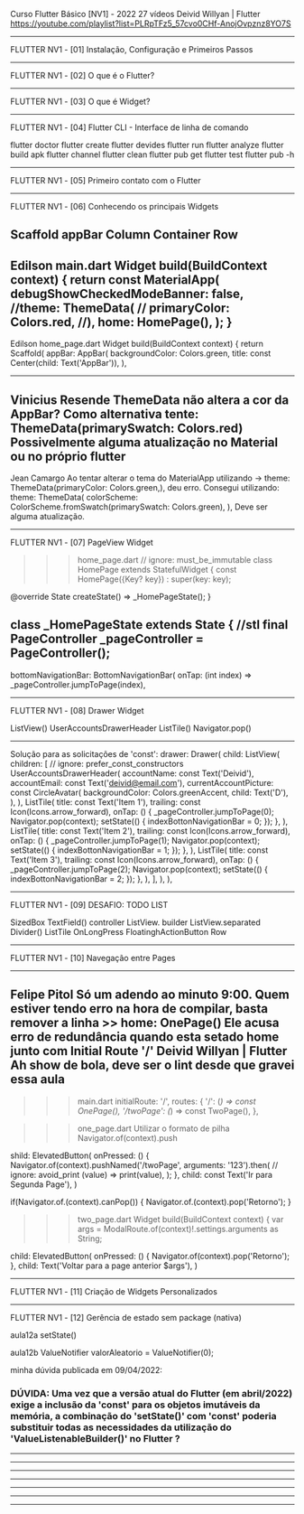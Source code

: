 Curso Flutter Básico [NV1] - 2022
27 vídeos
Deivid Willyan | Flutter
https://youtube.com/playlist?list=PLRpTFz5_57cvo0CHf-AnojOvpznz8YO7S

________________________________________________________________
FLUTTER NV1 - [01] Instalação, Configuração e Primeiros Passos

________________________________________________________________
FLUTTER NV1 - [02] O que é o Flutter?

________________________________________________________________
FLUTTER NV1 - [03] O que é Widget?
 
________________________________________________________________ 
FLUTTER NV1 - [04] Flutter CLI - Interface de linha de comando

flutter doctor
flutter create
flutter devides
flutter run
flutter analyze
flutter build apk
flutter channel
flutter clean
flutter pub get
flutter test
flutter pub -h

________________________________________________________________
FLUTTER NV1 - [05] Primeiro contato com o Flutter

 
________________________________________________________________
FLUTTER NV1 - [06] Conhecendo os principais Widgets

Scaffold
appBar
Column
Container
Row
-----------------------------
Edilson
main.dart
Widget build(BuildContext context) {
    return const MaterialApp(
      debugShowCheckedModeBanner: false,
      //theme: ThemeData(
      //  primaryColor: Colors.red,
      //),
      home: HomePage(),
    );
  }
-----------------------------
Edilson
home_page.dart
Widget build(BuildContext context) {
    return Scaffold(
      appBar: AppBar(
        backgroundColor: Colors.green,
        title: const Center(child: Text('AppBar')),
      ),

-----------------------------
Vinicius Resende
ThemeData não altera a cor da AppBar? Como alternativa tente:
ThemeData(primarySwatch: Colors.red)
Possivelmente alguma atualização no Material ou no próprio flutter
-------------------------
Jean Camargo
Ao tentar alterar o tema do MaterialApp utilizando -> theme: ThemeData(primaryColor: Colors.green,),  deu erro. Consegui utilizando:
theme: ThemeData(
        colorScheme: ColorScheme.fromSwatch(primarySwatch: Colors.green),
      ),
Deve ser alguma atualização.

________________________________________________________________
FLUTTER NV1 - [07] PageView Widget

>>> home_page.dart
// ignore: must_be_immutable
class HomePage extends StatefulWidget {
  const HomePage({Key? key}) : super(key: key);

  @override
  State<HomePage> createState() => _HomePageState();
}

class _HomePageState extends State<HomePage> {
  //stl
  final PageController _pageController = PageController();
------------------------------------
 bottomNavigationBar: BottomNavigationBar(
          onTap: (int index) => _pageController.jumpToPage(index),
>>>>>>>>>>

________________________________________________________________
FLUTTER NV1 - [08] Drawer Widget

ListView()
      UserAccountsDrawerHeader 
ListTile()
      Navigator.pop()

--------------------
Solução para as solicitações de 'const':
drawer: Drawer(
        child: ListView(
          children: [
            // ignore: prefer_const_constructors
            UserAccountsDrawerHeader(
              accountName: const Text('Deivid'),
              accountEmail: const Text('deivid@email.com'),
              currentAccountPicture: const CircleAvatar(
                backgroundColor: Colors.greenAccent,
                child: Text('D'),
              ),
            ),
            ListTile(
              title: const Text('Item 1'),
              trailing: const Icon(Icons.arrow_forward),
              onTap: () {
                _pageController.jumpToPage(0);
                Navigator.pop(context);
                setState(() {
                  indexBottonNavigationBar = 0;
                });
              },
            ),
            ListTile(
              title: const Text('Item 2'),
              trailing: const Icon(Icons.arrow_forward),
              onTap: () {
                _pageController.jumpToPage(1);
                Navigator.pop(context);
                setState(() {
                  indexBottonNavigationBar = 1;
                });
              },
            ),
            ListTile(
              title: const Text('Item 3'),
              trailing: const Icon(Icons.arrow_forward),
              onTap: () {
                _pageController.jumpToPage(2);
                Navigator.pop(context);
                setState(() {
                  indexBottonNavigationBar = 2;
                });
              },
            ),
          ],
        ),
      ),

________________________________________________________________
FLUTTER NV1 - [09] DESAFIO: TODO LIST

SizedBox
TextField()
    controller
ListView. builder
ListView.separated
     Divider()
ListTile
     OnLongPress
FloatinghActionButton
     Row

________________________________________________________________
FLUTTER NV1 - [10] Navegação entre Pages

-------------------------------------------------
Felipe Pitol
Só um adendo ao minuto 9:00.
Quem estiver tendo erro na hora de compilar, basta remover a linha >> home: OnePage()
Ele acusa erro de redundância quando esta setado home junto com Initial Route '/'
Deivid Willyan | Flutter
Ah show de bola, deve ser o lint desde que gravei essa aula
-------------------------------------------------

>>>main.dart
initialRoute: '/',
      routes: {
        '/': (_) => const OnePage(),
        '/twoPage': (_) => const TwoPage(),
      },

>>>one_page.dart
Utilizar o formato de pilha
Navigator.of(context).push

shild: ElevatedButton(
          onPressed: () {
            Navigator.of(context).pushNamed('/twoPage', arguments: '123').then(
                  // ignore: avoid_print
                  (value) => print(value),
                );
          },
          child: const Text('Ir para Segunda Page'),
        )

if(Navigator.of.(context).canPop()) {
      Navigator.of.(context).pop('Retorno');
}

>>>two_page.dart
Widget build(BuildContext context) {
    var args = ModalRoute.of(context)!.settings.arguments as String;

 child: ElevatedButton(
          onPressed: () {
            Navigator.of(context).pop('Retorno');
          },
          child: Text('Voltar para a page anterior $args'),
        )


________________________________________________________________
FLUTTER NV1 - [11] Criação de Widgets Personalizados

________________________________________________________________

FLUTTER NV1 - [12] Gerência de estado sem package (nativa)  

aula12a
setState()

aula12b
ValueNotifier<int> valorAleatorio = ValueNotifier<int>(0);

minha dúvida publicada em 09/04/2022:
### DÚVIDA: Uma vez que a versão atual do Flutter (em abril/2022) exige a inclusão da 'const' para os objetos imutáveis da memória, a combinação do 'setState()' com 'const' poderia substituir todas as necessidades da utilização do  'ValueListenableBuilder()'  no Flutter ?
________________________________________________________________


________________________________________________________________


________________________________________________________________


________________________________________________________________


________________________________________________________________


________________________________________________________________


________________________________________________________________



 
